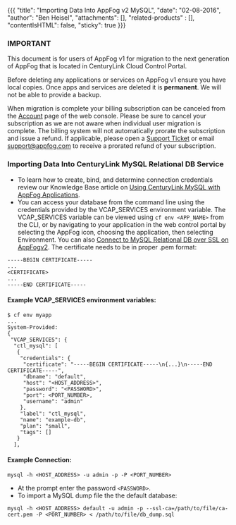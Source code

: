 {{{
  "title": "Importing Data Into AppFog v2 MySQL",
  "date": "02-08-2016",
  "author": "Ben Heisel",
  "attachments": [],
  "related-products" : [],
  "contentIsHTML": false,
  "sticky": true
}}}

### IMPORTANT

This document is for users of AppFog v1 for migration to the next generation of AppFog that is located in CenturyLink Cloud Control Portal.

Before deleting any applications or services on AppFog v1 ensure you have local copies. Once apps and services are deleted it is **permanent**. We will not be able to provide a backup.

When migration is complete your billing subscription can be canceled from the [Account](https://console.appfog.com/#account) page of the web console. Please be sure to cancel your subscription as we are not aware when individual user migration is complete. The billing system will not automatically prorate the subscription and issue a refund. If applicable, please open a [Support Ticket](https://support.appfog.com/tickets/new) or email support@appfog.com to receive a prorated refund of your subscription.


### Importing Data Into CenturyLink MySQL Relational DB Service
* To learn how to create, bind, and determine connection credentials review our Knowledge Base article on [Using CenturyLink MySQL with AppFog Applications](../AppFog/using-ctl-mysql-with-appfog-apps.md).
* You can access your database from the command line using the credentials provided by the VCAP_SERVICES environment variable. The VCAP_SERVICES variable can be viewed using `cf env <APP_NAME>` from the CLI, or by navigating to your application in the web control portal by selecting the AppFog icon, choosing the application, then selecting Environment. You can also [Connect to MySQL Relational DB over SSL on AppFogv2](../Database/connecting-to-mysql-rdbs-over-ssl-on-appfog.md). The certificate needs to be in proper .pem format:

```
-----BEGIN CERTIFICATE-----
...
<CERTIFICATE>
...
-----END CERTIFICATE-----
```

#### Example VCAP_SERVICES environment variables:
```
$ cf env myapp
...
System-Provided:
{
 "VCAP_SERVICES": {
  "ctl_mysql": [
   {
    "credentials": {
     "certificate": "-----BEGIN CERTIFICATE-----\n{...}\n-----END CERTIFICATE-----",
     "dbname": "default",
     "host": "<HOST_ADDRESS>",
     "password": "<PASSWORD>",
     "port": <PORT_NUMBER>,
     "username": "admin"
    },
    "label": "ctl_mysql",
    "name": "example-db",
    "plan": "small",
    "tags": []
   }
  ],
  ```

#### Example Connection:

  ```
  mysql -h <HOST_ADDRESS> -u admin -p -P <PORT_NUMBER>
  ```
  * At the prompt enter the password `<PASSWORD>`.
  * To import a MySQL dump file the the default database:

  ```
  mysql -h <HOST_ADDRESS> default -u admin -p --ssl-ca=/path/to/file/ca-cert.pem -P <PORT_NUMBER> < /path/to/file/db_dump.sql
  ```
